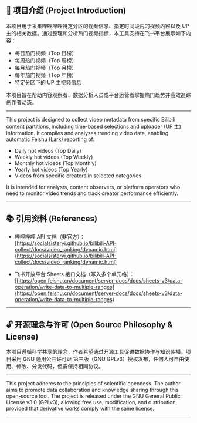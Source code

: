 <!--
 * @Author       : luyz
 * @Date         : 2025-07-26 20:49:53
 * @LastEditors  : luyz
 * @LastEditTime : 2025-07-26 20:50:08
 * @FilePath     : README.md
 * @Description  : 项目Readme
 * Copyright (c) 2023 by LuYanzhuan lyanzhuan@gmail.com, All Rights Reserved.
 * Copyright (c) 2025 by luyz && luyz@aptbiotech.com, All Rights Reserved. 
-->

## 📌 项目介绍 (Project Introduction)

本项目用于采集哔哩哔哩特定分区的视频信息、指定时间段内的视频内容以及 UP 主的相关数据。通过整理和分析热门视频指标，本工具支持在飞书平台展示如下内容：

- 每日热门视频（Top 日榜）
- 每周热门视频（Top 周榜）
- 每月热门视频（Top 月榜）
- 每年热门视频（Top 年榜）
- 特定分区下的 UP 主视频信息

本项目旨在帮助内容观察者、数据分析人员或平台运营者掌握热门趋势并高效追踪创作者动态。

---

This project is designed to collect video metadata from specific Bilibili content partitions, including time-based selections and uploader (UP 主) information. It compiles and analyzes trending video data, enabling automatic Feishu (Lark) reporting of:

- Daily hot videos (Top Daily)
- Weekly hot videos (Top Weekly)
- Monthly hot videos (Top Monthly)
- Yearly hot videos (Top Yearly)
- Videos from specific creators in selected categories

It is intended for analysts, content observers, or platform operators who need to monitor video trends and track creator performance efficiently.

---

## 📚 引用资料 (References)

- 哔哩哔哩 API 文档（非官方）：  
  [https://socialsisteryi.github.io/bilibili-API-collect/docs/video_ranking/dynamic.html](https://socialsisteryi.github.io/bilibili-API-collect/docs/video_ranking/dynamic.html)

- 飞书开放平台 Sheets 接口文档（写入多个单元格）：  
  [https://open.feishu.cn/document/server-docs/docs/sheets-v3/data-operation/write-data-to-multiple-ranges](https://open.feishu.cn/document/server-docs/docs/sheets-v3/data-operation/write-data-to-multiple-ranges)

---

## 🔓 开源理念与许可 (Open Source Philosophy & License)

本项目遵循科学共享的理念，作者希望通过开源工具促进数据协作与知识传播。项目采用 GNU 通用公共许可证 第三版（GNU GPLv3）授权发布，任何人可自由使用、修改、分发代码，但需保持相同协议。

---

This project adheres to the principles of scientific openness. The author aims to promote data collaboration and knowledge sharing through this open-source tool. The project is released under the GNU General Public License v3.0 (GPLv3), allowing free use, modification, and distribution, provided that derivative works comply with the same license.

---
